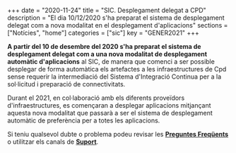 +++
date        = "2020-11-24"
title       = "SIC. Desplegament delegat a CPD"
description = "El dia 10/12/2020 s'ha preparat el sistema de desplegament delegat com a nova modalitat en el desplegament d'aplicacions"
sections    = ["Notícies", "home"]
categories  = ["sic"]
key         = "GENER2021"
+++

**A partir del 10 de desembre del 2020 s'ha preparat el sistema de desplegament delegat com a una nova modalitat de desplegament automàtic d'aplicacions** al SIC,
de manera que comenci a ser possible desplegar de forma automàtica els artefactes a les infraestructures de Cpd sense requerir la intermediació del Sistema
d'Integració Continua per a la sol·licitud i preparació de connectivitats.

Durant el 2021, en col·laboració amb els diferents proveïdors d'infraestructures, es començaran a desplegar aplicacions mitjançant aquesta nova modalitat que passarà a ser el sistema de desplegament automàtic de preferència per a totes les aplicacions.
<br/>

Si teniu qualsevol dubte o problema podeu revisar les [**Preguntes Freqüents**](/sic/faq) o utilitzar els canals de [**Suport**](/sic/suport).